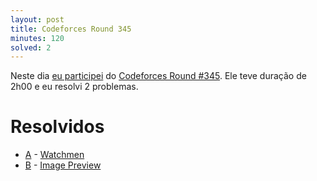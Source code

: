 ```yaml
---
layout: post
title: Codeforces Round 345
minutes: 120
solved: 2
---
```


Neste dia [eu participei](http://codeforces.com/submissions/victorsenam/contest/650) do [Codeforces Round #345](http://codeforces.com/contest/650). Ele teve duração de 2h00 e eu resolvi 2 problemas.

# Resolvidos
- [A](http://codeforces.com/contest/650/problem/A) - [Watchmen](http://codeforces.com/contest/650/submission/16563934)
- [B](http://codeforces.com/contest/650/problem/B) - [Image Preview](http://codeforces.com/contest/650/submission/16575769)
